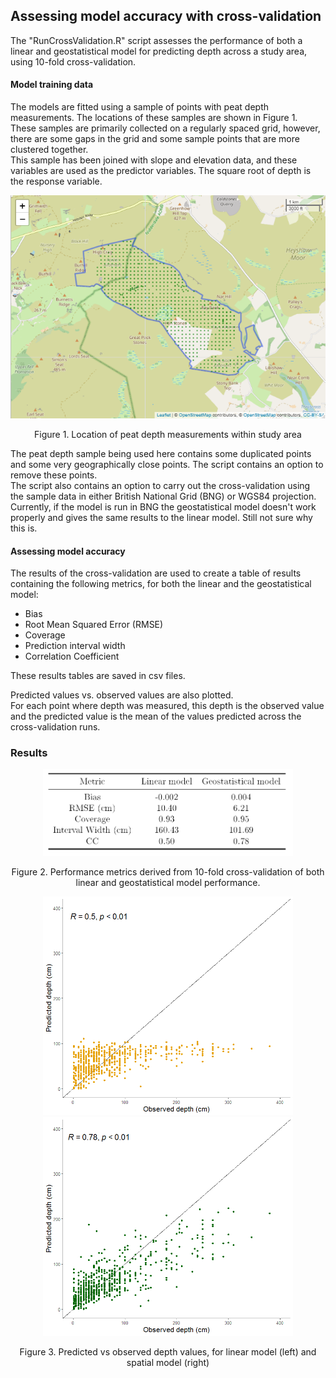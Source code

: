 ## Assessing model accuracy with cross-validation
The "RunCrossValidation.R" script assesses the performance of both a linear and geostatistical model for predicting depth across a study area, using 10-fold cross-validation.

#### Model training data

The models are fitted using a sample of points with peat depth measurements.  The locations of these samples are shown in Figure 1.  
These samples are primarily collected on a regularly spaced grid, however, there are some gaps in the grid and some sample points that are more clustered together.  
This sample has been joined with slope and elevation data, and these variables are used as the predictor variables. The square root of depth is the response variable.   

<p align="center">
<img src="Figs/PeatDepthSample_locations.png" width="700"  title="Full study area outline" />
<p align="center">Figure 1. Location of peat depth measurements within study area <p align="center">

The peat depth sample being used here contains some duplicated points and some very geographically close points. The script contains an option to remove these points.  
The script also contains an option to carry out the cross-validation using the sample data in either British National Grid (BNG) or WGS84 projection. Currently, if the model is run in BNG the geostatistical model doesn't work properly and gives the same results to the linear model. Still not sure why this is.

#### Assessing model accuracy
The results of the cross-validation are used to create a table of results containing the following metrics, for both the linear and the geostatistical model:
* Bias
* Root Mean Squared Error (RMSE)
* Coverage
* Prediction interval width 
* Correlation Coefficient  

These results tables are saved in csv files.

Predicted values vs. observed values are also plotted.  
For each point where depth was measured, this depth is the observed value and the predicted value is the mean of the values predicted across the cross-validation runs.

### Results
<p align="center">
<img src="Figs/PerformanceMetrics.PNG" width="400" />
<p align="center">Figure 2. Performance metrics derived from 10-fold cross-validation of both linear and geostatistical
model performance. <p align="center">

<p align="center">
<img src="Figs/LM_CV.PNG" width="400"  />
<img src="Figs/SM_CV.PNG" width="400"  />
<p align="center">Figure 3. Predicted vs observed depth values, for linear model (left) and spatial model (right) <p align="center">
